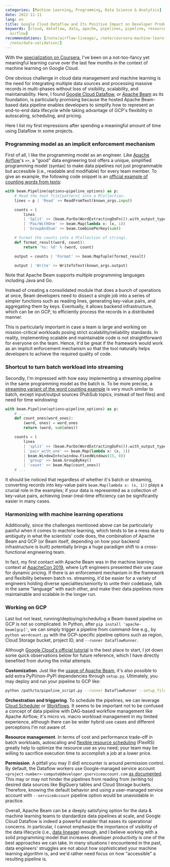 ```yaml
---
categories: [Machine Learning, Programming, Data Science & Analytics]
date: 2022-11-11
lang: en
title: Google Cloud Dataflow and Its Positive Impact on Developer Productivity
keywords: [cloud, dataflow, data, apache, pipelines, pipeline, resource, beam, google,
  airflow]
recommendations: [/note/airflow-lineage/, /note/coursera-machine-learning-on-gcp/,
  /note/data-validation/]
---
```


With the [specialization on Coursera](/note/coursera-machine-learning-on-gcp), I've been on a not-too-fancy yet meaningful learning curve over the last few months in the context of machine learning on Google Cloud.

One obvious challenge in cloud data management and machine learning is the need for integrating multiple data sources and processing massive records in multi-phases without loss of visibility, scalability, and maintainability. Here, I found [Google Cloud Dataflow](https://cloud.google.com/dataflow), or [Apache Beam](https://beam.apache.org/) as its foundation, is particularly promising because the hosted Apache Beam-based data pipeline enables developers to simplify how to represent an end-to-end data lifecycle while taking advantage of GCP's flexibility in autoscaling, scheduling, and pricing.

Here I list my first impressions after spending a meaningful amount of time using Dataflow in some projects.

### Programming model as an implicit enforcement mechanism

First of all, I like the programming model as an engineer. Like [Apache Airflow](https://airflow.apache.org/)'s `>>`, a "good" data engineering tool offers a unique, simplified programming model (syntax) to make data pipelines not just programmable but accessible (i.e., readable and modifiable) for every team member. To give an example, the following code snippet is an [official example of counting words from texts](https://github.com/apache/beam/blob/5d2dbf957e4e82fb3980726940df02ac67e563cd/sdks/python/apache_beam/examples/wordcount.py#L87):


```py
with beam.Pipeline(options=pipeline_options) as p:
    # Read the text file[pattern] into a PCollection.
    lines = p | 'Read' >> ReadFromText(known_args.input)

    counts = (
        lines
        | 'Split' >> (beam.ParDo(WordExtractingDoFn()).with_output_types(str))
        | 'PairWithOne' >> beam.Map(lambda x: (x, 1))
        | 'GroupAndSum' >> beam.CombinePerKey(sum))

    # Format the counts into a PCollection of strings.
    def format_result(word, count):
        return '%s: %d' % (word, count)

    output = counts | 'Format' >> beam.MapTuple(format_result)

    output | 'Write' >> WriteToText(known_args.output)
```

Note that Apache Beam supports multiple programming languages including Java and Go.

Instead of creating a consolidated module that does a bunch of operations at once, Beam developers need to dissect a single job into a series of simpler functions such as reading lines, generating key-value pairs, and aggregating them by keys. Eventually, it allows backend infrastructure, which can be on GCP, to efficiently process the records in a distributed manner. 

This is particularly important in case a team is large and working on mission-critical workloads posing strict scalability/reliability standards. In reality, implementing scalable and maintainable code is not straightforward for everyone on the team. Hence, it'd be great if the framework would work as an implicit enforcement mechanism so that the tool naturally helps developers to achieve the required quality of code.

### Shortcut to turn batch workload into streaming

Secondly, I'm impressed with how easy implementing a streaming pipeline in the same programming model as the batch is. To be more precise, a [streaming variant of the word counting example](https://github.com/apache/beam/blob/5d2dbf957e4e82fb3980726940df02ac67e563cd/sdks/python/apache_beam/examples/streaming_wordcount.py#L61) is very much similar to batch, except input/output sources (PubSub topics, instead of text files) and need for time windowing:

```py
with beam.Pipeline(options=pipeline_options) as p:
    # ...
    def count_ones(word_ones):
        (word, ones) = word_ones
        return (word, sum(ones))

    counts = (
        lines
        | 'split' >> (beam.ParDo(WordExtractingDoFn()).with_output_types(str))
        | 'pair_with_one' >> beam.Map(lambda x: (x, 1))
        | beam.WindowInto(window.FixedWindows(15, 0))
        | 'group' >> beam.GroupByKey()
        | 'count' >> beam.Map(count_ones))
    # ...
```

It should be noticed that regardless of whether it's batch or streaming, converting records into key-value pairs `beam.Map(lambda x: (x, 1))` plays a crucial role in the examples; if your data is represented as a collection of key-value pairs, achieving (near-)real-time efficiency can be significantly easier in many cases.

### Harmonizing with machine learning operations

Additionally, since the challenges mentioned above can be particularly painful when it comes to machine learning, which tends to be a mess due to ambiguity in what the scientists' code does, the combination of Apache Beam and GCP (or Beam itself, depending on how your backend infrastructure is built) potentially brings a huge paradigm shift to a cross-functional engineering team.

In fact, my first contact with Apache Beam was in the machine learning context at [ApacheCon 2019](/note/apachecon-2019/), where Lyft engineers presented their use case for dynamic pricing. If there is an enforcement mechanism in the framework and flexibility between batch vs. streaming, it'd be easier for a variety of engineers holding diverse specialties/seniority to unite their codebase, talk in the same "language" with each other, and make their data pipelines more maintainable and scalable in the longer run.

### Working on GCP

Last but not least, running/deploying/scheduling a Beam-based pipeline on GCP is not so complicated. In Python, after `pip install 'apache-beam[gcp]'`, we can simply trigger a pipeline from command-line e.g., by `python wordcount.py` with the GCP-specific pipeline options such as region, Cloud Storage bucket, project ID, and `--runner DataflowRunner`.

Although [Google Cloud's official tutorial](https://cloud.google.com/dataflow/docs/quickstarts/create-pipeline-python) is the best place to start, I jot down some quick observations below for future reference, which I have directly benefited from during the initial attempts.

**Customization**. Just like the [usage of Apache Beam](https://beam.apache.org/documentation/sdks/python-pipeline-dependencies/), it's also possible to add extra PyPI/non-PyPI dependencies through `setup.py`. Ultimately, you may deploy and run your pipeline to GCP like:

```sh
python /path/to/pipeline_script.py --runner DataflowRunner --setup_file /path/to/setup.py
```

**Orchestration and triggering**. To schedule the pipelines, we can leverage [Cloud Scheduler](https://cloud.google.com/community/tutorials/schedule-dataflow-jobs-with-cloud-scheduler) or [Workflows](https://cloud.google.com/blog/products/application-development/orchestrate-data-pipelines-using-workflows/). It seems to be important not to be confused a concept of data pipeline with DAG-based workflow management like Apache Airflow; it's micro vs. macro workload management in my limited experience, although there can be wider hybrid use cases and different perceptions I'm not aware of.

**Resource management**. In terms of cost and performance trade-off in batch workloads, autoscaling and [flexible resource scheduling](https://cloud.google.com/dataflow/docs/guides/flexrs) (FlexRS) greatly help to optimize the resource use as you need; your team may be willing to sacrifice execution time to accomplish a job at a lower price.

**Permission**. A pitfall you may (I did) encounter is around permission control. By default, the Dataflow workers use Google-managed service account `<project-number>-compute@developer.gserviceaccount.com` [as documented](https://cloud.google.com/dataflow/docs/concepts/security-and-permissions#default-service-account). This may or may not hinder the pipelines from reading from (writing to) desired data sources like BigQuery tables and Cloud Storage buckets. Therefore, knowing the default behavior and using a user-managed service account with `--serviceAccount` pipeline option would be unavoidable in practice.

Overall, Apache Beam can be a deeply satisfying option for the data & machine learning teams to standardize data pipelines at scale, and Google Cloud Dataflow is indeed a powerful enabler that eases its operational concerns. In particular, I cannot emphasize the importance of visibility of the data lifecycle (i.e., [data lineage](/note/airflow-lineage/)) enough, and I believe working with a solid programming model that increases developer productivity is one of the best approaches we can take. In many situations I encountered in the past, data engineers' struggles are not about how sophisticated your machine learning algorithm is, and we'd rather need focus on how "accessible" a resulting pipeline is.
